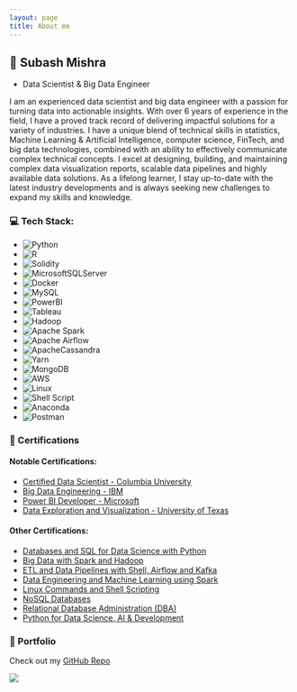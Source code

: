 ```yaml
---
layout: page
title: About me
---
```



## 💫 **Subash Mishra**
- Data Scientist & Big Data Engineer

I am an experienced data scientist and big data engineer with a passion for turning data into actionable insights. With over 6 years of experience in the field, I have a proved track record of delivering impactful solutions for a variety of industries. I have a unique blend of technical skills in statistics, Machine Learning & Artificial Intelligence, computer science, FinTech, and big data technologies, combined with an ability to effectively communicate complex technical concepts. I excel at designing, building, and maintaining complex data visualization reports, scalable data pipelines and highly available data solutions. As a lifelong learner, I stay up-to-date with the latest industry developments and is always seeking new challenges to expand my skills and knowledge.

### 💻 Tech Stack:

- ![Python](https://img.shields.io/badge/python-3670A0?style=for-the-badge&logo=python&logoColor=ffdd54) 
- ![R](https://img.shields.io/badge/r-%23276DC3.svg?style=for-the-badge&logo=r&logoColor=white) 
- ![Solidity](https://img.shields.io/badge/Solidity-%23363636.svg?style=for-the-badge&logo=solidity&logoColor=white)
- ![MicrosoftSQLServer](https://img.shields.io/badge/Microsoft%20SQL%20Sever-CC2927?style=for-the-badge&logo=microsoft%20sql%20server&logoColor=white) 
- ![Docker](https://img.shields.io/badge/docker-%230db7ed.svg?style=for-the-badge&logo=docker&logoColor=white) 
- ![MySQL](https://img.shields.io/badge/MySQL-005C84?style=for-the-badge&logo=mysql&logoColor=white) 
- ![PowerBI](https://img.shields.io/badge/PowerBI-F2C811?style=for-the-badge&logo=Power%20BI&logoColor=white) 
- ![Tableau](https://img.shields.io/badge/Tableau-E97627?style=for-the-badge&logo=Tableau&logoColor=white)
- ![Hadoop](https://img.shields.io/badge/apache-%23D42029.svg?style=for-the-badge&logo=apache&logoColor=white)
- ![Apache Spark](https://img.shields.io/badge/Apache_Spark-FFFFFF?style=for-the-badge&logo=apachespark&logoColor=#E35A16)
- ![Apache Airflow](https://img.shields.io/badge/Apache%20Airflow-017CEE?style=for-the-badge&logo=Apache%20Airflow&logoColor=white)  
- ![ApacheCassandra](https://img.shields.io/badge/cassandra-%231287B1.svg?style=for-the-badge&logo=apache-cassandra&logoColor=white) 
- ![Yarn](https://img.shields.io/badge/yarn-%232C8EBB.svg?style=for-the-badge&logo=yarn&logoColor=white)
- ![MongoDB](https://img.shields.io/badge/MongoDB-%234ea94b.svg?style=for-the-badge&logo=mongodb&logoColor=white)
- ![AWS](https://img.shields.io/badge/AWS-%23FF9900.svg?style=for-the-badge&logo=amazon-aws&logoColor=white)
- ![Linux](https://img.shields.io/badge/Linux-FCC624?style=for-the-badge&logo=linux&logoColor=black)
- ![Shell Script](https://img.shields.io/badge/shell_script-%23121011.svg?style=for-the-badge&logo=gnu-bash&logoColor=white) 
- ![Anaconda](https://img.shields.io/badge/Anaconda-%2344A833.svg?style=for-the-badge&logo=anaconda&logoColor=white) 
- ![Postman](https://img.shields.io/badge/Postman-FF6C37?style=for-the-badge&logo=Postman&logoColor=white)  



### 📂 Certifications
#### Notable Certifications: 
- [Certified Data Scientist - Columbia University](https://drive.google.com/file/d/1mZSXJ9trM5sAWCU9dxItWPESuwLPyslY/view?usp=sharing)
- [Big Data Engineering - IBM](https://www.coursera.org/account/accomplishments/specialization/certificate/8DPBUHKF8LPW)
- [Power BI Developer - Microsoft](https://www.credly.com/badges/a078f512-cdb1-450f-ad16-029b2de3192f/public_url)
- [Data Exploration and Visualization - University of Texas](https://courses.edx.org/certificates/b810a37f46144a92bf1b2e1df8937622)

#### Other Certifications: 
- [Databases and SQL for Data Science with Python](https://www.coursera.org/account/accomplishments/certificate/PJ48ZJYZDFDH)
- [Big Data with Spark and Hadoop](https://www.coursera.org/account/accomplishments/certificate/JK2ZSKPGC5HF)
- [ETL and Data Pipelines with Shell, Airflow and Kafka](https://www.coursera.org/account/accomplishments/certificate/2H6RLTJMTUYH)
- [Data Engineering and Machine Learning using Spark](https://www.coursera.org/account/accomplishments/certificate/NNJWDEECT4QC)
- [Linux Commands and Shell Scripting](https://www.coursera.org/account/accomplishments/certificate/YVC7KK9E58MS)
- [NoSQL Databases](https://www.coursera.org/account/accomplishments/certificate/HJS5SJHQUZKP)
- [Relational Database Administration (DBA)](https://www.coursera.org/account/accomplishments/certificate/NZFA5CBFYXCR)
- [Python for Data Science, AI & Development](https://www.coursera.org/account/accomplishments/certificate/A3BRTB73DG4U)

### 📔 Portfolio

Check out my [GitHub Repo](https://github.com/MishraSubash)



[![](https://visitcount.itsvg.in/api?id=MishraSubash&icon=5&color=0)](https://visitcount.itsvg.in)
